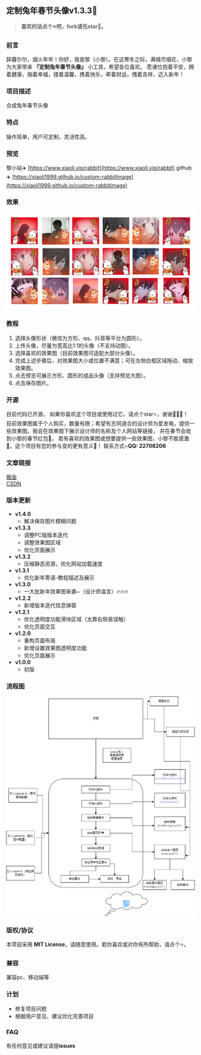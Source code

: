 ## 定制兔年春节头像v1.3.3🌈

> **喜欢的话点个⭐吧，fork请先star🙏。**

### 前言
辞暮尔尔，烟火年年！你好，我是黎（小黎）。在这寒冬之际，满城尽烟花，小黎为大家带来 **『定制兔年春节头像』** 小工具，希望各位喜欢。
愿诸位抱着平安，拥着健康，揣着幸福，搂着温馨，携着快乐，牵着财运，拽着吉祥，迈入新年！

### 项目描述
合成兔年春节头像

### 特点
操作简单，用户可定制，灵活性高。

### 预览
黎小站✈️ [https://www.xiaoli.vip/rabbit](https://www.xiaoli.vip/rabbit)
github✈️ [https://xiaoli1999.github.io/custom-rabbitImage](https://xiaoli1999.github.io/custom-rabbitImage)

### 效果
![预览](./public/priview.png)

### 教程
1. 选择头像形状（微信为方形、qq、抖音等平台为圆形）。
2. 上传头像，尽量为宽高比1:1的头像（不支持动图）。
3. 选择喜欢的效果图（目前效果图可适配大部分头像）。
4. 完成上述步骤后，对效果图大小或位置不满意；可在左侧白框区域拖动、缩放效果图。
5. 点击预览可展示方形、圆形的成品头像（支持预览大图）。
6. 点击保存图片。

### 开源
目前代码已开源， 如果你喜欢这个项目或使用过它，请点个star⭐，谢谢🙏🙏🙏！ 
目前效果图属于个人购买，数量有限；希望有志同道合的设计师为爱发电，提供一些效果图。我会在效果图下展示设计师的名称及个人网站等链接， 并在春节会收到小黎的春节红包🧧。
若有喜欢的效果图或想要提供一些效果图，小黎不胜感激🙏。这个项目有您的参与变的更有意义🤝！
联系方式~**QQ: 22708206**

### 文章链接
[掘金](https://juejin.cn/post/7189198252460212283) <br />
[CSDN](https://blog.csdn.net/weixin_53673959/article/details/128708172)

### 版本更新
* **v1.4.0** 
  * 解决保存图片模糊问题
* **v1.3.3**
  * 调整PC版版本迭代
  * 调整效果图区域
  * 优化页面展示
* **v1.3.2**
  * 压缩静态资源，优化网站加载速度
* **v1.3.1**
  * 优化新年寄语-教程描述及展示
* **v1.3.0**
  * 一大批新年效果图来袭~（设计师温言）🔥🔥🔥
* **v1.2.2**
  * 新增版本迭代信息弹窗
* **v1.2.1**
  * 优化透明度功能滑块区域（太靠右侧易误触）
  * 优化页面交互
* **v1.2.0** 
  * 重构页面布局
  * 新增设置效果图透明度功能
  * 优化页面展示
* **v1.0.0**
  * 初版
### 流程图
![流程图](./flow.png)

### 版权/协议
本项目采用 **MIT License**，请随意使用。若你喜欢或对你有所帮助，请点个⭐。

### 兼容
兼容pc、移动端等

### 计划
- 修复项目问题
- 根据用户意见、建议优化完善项目

### FAQ
有任何意见或建议请提**issues**
